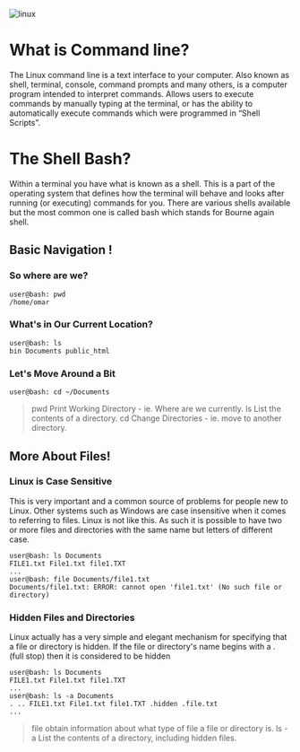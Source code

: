 
![linux](https://i.ibb.co/hHpZhq9/Webp-net-resizeimage-4.png)

# What is  Command line?

The Linux command line is a text interface to your computer.
Also known as shell, terminal, console, command prompts and many others, is a computer program intended to interpret commands.
Allows users to execute commands by manually typing at the terminal, or has the ability to automatically execute commands which were programmed in “Shell Scripts”.

# The Shell Bash?

Within a terminal you have what is known as a shell. This is a part of the operating system that defines how the terminal will behave and looks after running (or executing) commands for you. There are various shells available but the most common one is called bash which stands for Bourne again shell. 

## Basic Navigation !

### So where are we?
```
user@bash: pwd
/home/omar

```
### What's in Our Current Location?

```
user@bash: ls
bin Documents public_html

```

### Let's Move Around a Bit
```
user@bash: cd ~/Documents

```

>pwd
Print Working Directory - ie. Where are we currently.
ls
List the contents of a directory.
cd
Change Directories - ie. move to another directory.


## More About Files!

### Linux is Case Sensitive
This is very important and a common source of problems for people new to Linux. Other systems such as Windows are case insensitive when it comes to referring to files. Linux is not like this. As such it is possible to have two or more files and directories with the same name but letters of different case.


```
user@bash: ls Documents
FILE1.txt File1.txt file1.TXT
...
user@bash: file Documents/file1.txt
Documents/file1.txt: ERROR: cannot open 'file1.txt' (No such file or directory)

```

### Hidden Files and Directories 
Linux actually has a very simple and elegant mechanism for specifying that a file or directory is hidden. If the file or directory's name begins with a . (full stop) then it is considered to be hidden
```
user@bash: ls Documents
FILE1.txt File1.txt file1.TXT
...
user@bash: ls -a Documents
. .. FILE1.txt File1.txt file1.TXT .hidden .file.txt
...

```

>file
obtain information about what type of file a file or directory is.
ls -a
List the contents of a directory, including hidden files.

